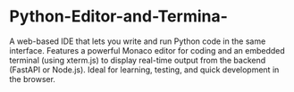 # Python-Editor-and-Termina-
A web-based IDE that lets you write and run Python code in the same interface. Features a powerful Monaco editor for coding and an embedded terminal (using xterm.js) to display real-time output from the backend (FastAPI or Node.js). Ideal for learning, testing, and quick development in the browser.
